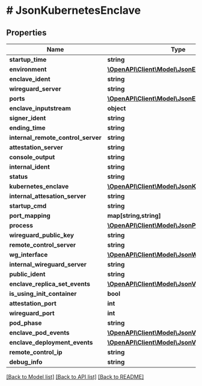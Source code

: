# # JsonKubernetesEnclave

## Properties

Name | Type | Description | Notes
------------ | ------------- | ------------- | -------------
**startup_time** | **string** |  | [optional]
**environment** | [**\OpenAPI\Client\Model\JsonEnvironment**](JsonEnvironment.md) |  | [optional]
**enclave_ident** | **string** |  | [optional]
**wireguard_server** | **string** |  | [optional]
**ports** | [**\OpenAPI\Client\Model\JsonEnclavePort[]**](JsonEnclavePort.md) |  | [optional]
**enclave_inputstream** | **object** |  | [optional]
**signer_ident** | **string** |  | [optional]
**ending_time** | **string** |  | [optional]
**internal_remote_control_server** | **string** |  | [optional]
**attestation_server** | **string** |  | [optional]
**console_output** | **string** |  | [optional]
**internal_ident** | **string** |  | [optional]
**status** | **string** |  | [optional]
**kubernetes_enclave** | [**\OpenAPI\Client\Model\JsonKubernetesEnclave**](JsonKubernetesEnclave.md) |  | [optional]
**internal_attesation_server** | **string** |  | [optional]
**startup_cmd** | **string** |  | [optional]
**port_mapping** | **map[string,string]** |  | [optional]
**process** | [**\OpenAPI\Client\Model\JsonProcess**](JsonProcess.md) |  | [optional]
**wireguard_public_key** | **string** |  | [optional]
**remote_control_server** | **string** |  | [optional]
**wg_interface** | [**\OpenAPI\Client\Model\JsonWireguardInterface**](JsonWireguardInterface.md) |  | [optional]
**internal_wireguard_server** | **string** |  | [optional]
**public_ident** | **string** |  | [optional]
**enclave_replica_set_events** | [**\OpenAPI\Client\Model\JsonV1EventList**](JsonV1EventList.md) |  | [optional]
**is_using_init_container** | **bool** |  | [optional]
**attestation_port** | **int** |  | [optional]
**wireguard_port** | **int** |  | [optional]
**pod_phase** | **string** |  | [optional]
**enclave_pod_events** | [**\OpenAPI\Client\Model\JsonV1EventList**](JsonV1EventList.md) |  | [optional]
**enclave_deployment_events** | [**\OpenAPI\Client\Model\JsonV1EventList**](JsonV1EventList.md) |  | [optional]
**remote_control_ip** | **string** |  | [optional]
**debug_info** | **string** |  | [optional]

[[Back to Model list]](../../README.md#models) [[Back to API list]](../../README.md#endpoints) [[Back to README]](../../README.md)
